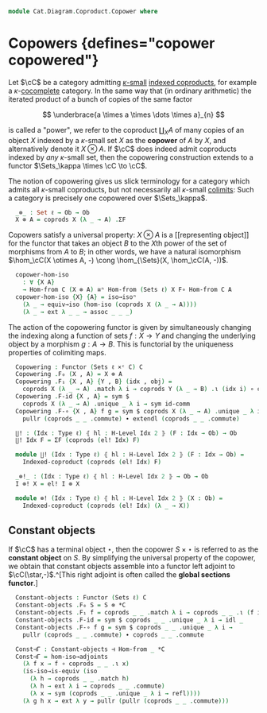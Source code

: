 <!--
```agda
open import Cat.Diagram.Colimit.Coproduct
open import Cat.Diagram.Coproduct.Indexed
open import Cat.Diagram.Colimit.Base
open import Cat.Functor.Adjoint.Hom
open import Cat.Functor.Naturality
open import Cat.Instances.Discrete
open import Cat.Instances.Product
open import Cat.Diagram.Terminal
open import Cat.Functor.Adjoint
open import Cat.Instances.Sets
open import Cat.Functor.Hom
open import Cat.Prelude

import Cat.Reasoning
```
-->

```agda
module Cat.Diagram.Coproduct.Copower where
```

# Copowers {defines="copower copowered"}

Let $\cC$ be a category admitting [$\kappa$-small] [indexed
coproducts], for example a $\kappa$-[cocomplete] category. In the same
way that (in ordinary arithmetic) the iterated product of a bunch of
copies of the same factor

[$\kappa$-small]: 1Lab.intro.html#universes-and-size-issues
[indexed coproducts]: Cat.Diagram.Coproduct.Indexed.html
[cocomplete]: Cat.Diagram.Colimit.Base.html#cocompleteness

$$
\underbrace{a \times a \times \dots \times a}_{n}
$$

is called a "power", we refer to the coproduct $\coprod_{X} A$ of many
copies of an object $X$ indexed by a $\kappa$-small set $X$ as the
**copower** of $A$ by $X$, and alternatively denote it $X \otimes A$. If
$\cC$ does indeed admit coproducts indexed by _any_ $\kappa$-small
set, then the copowering construction extends to a functor $\Sets_\kappa
\times \cC \to \cC$.

The notion of copowering gives us slick terminology for a category which
admits all $\kappa$-small coproducts, but not necessarily all
$\kappa$-small [colimits]: Such a category is precisely one copowered
over $\Sets_\kappa$.

[colimits]: Cat.Diagram.Colimit.Base.html

<!--
```agda
module Copowers
  {o ℓ} {C : Precategory o ℓ}
  (coprods : (S : Set ℓ) → has-coproducts-indexed-by C ∣ S ∣)
  where

  open Indexed-coproduct
  open Cat.Reasoning C
  open Functor
```
-->

```agda
  _⊗_ : Set ℓ → Ob → Ob
  X ⊗ A = coprods X (λ _ → A) .ΣF
```

Copowers satisfy a universal property: $X \otimes A$ is a [[representing object]]
for the functor that takes an object $B$ to the $X$th power of the set of morphisms
from $A$ to $B$; in other words, we have a natural isomorphism
$\hom_\cC(X \otimes A, -) \cong \hom_{\Sets}(X, \hom_\cC(A, -))$.

```agda
  copower-hom-iso
    : ∀ {X A}
    → Hom-from C (X ⊗ A) ≅ⁿ Hom-from (Sets ℓ) X F∘ Hom-from C A
  copower-hom-iso {X} {A} = iso→isoⁿ
    (λ _ → equiv→iso (hom-iso (coprods X (λ _ → A))))
    (λ _ → ext λ _ _ → assoc _ _ _)
```

The action of the copowering functor is given by simultaneously changing
the indexing along a function of sets $f : X \to Y$ and changing the
underlying object by a morphism $g : A \to B$. This is functorial by the
uniqueness properties of colimiting maps.

```agda
  Copowering : Functor (Sets ℓ ×ᶜ C) C
  Copowering .F₀ (X , A) = X ⊗ A
  Copowering .F₁ {X , A} {Y , B} (idx , obj) =
    coprods X (λ _ → A) .match λ i → coprods Y (λ _ → B) .ι (idx i) ∘ obj
  Copowering .F-id {X , A} = sym $
    coprods X (λ _ → A) .unique _ λ i → sym id-comm
  Copowering .F-∘ {X , A} f g = sym $ coprods X (λ _ → A) .unique _ λ i →
    pullr (coprods _ _ .commute) ∙ extendl (coprods _ _ .commute)
```

```agda
  ∐! : (Idx : Type ℓ) ⦃ hl : H-Level Idx 2 ⦄ (F : Idx → Ob) → Ob
  ∐! Idx F = ΣF (coprods (el! Idx) F)

  module ∐! (Idx : Type ℓ) ⦃ hl : H-Level Idx 2 ⦄ (F : Idx → Ob) =
    Indexed-coproduct (coprods (el! Idx) F)

  _⊗!_ : (Idx : Type ℓ) ⦃ hl : H-Level Idx 2 ⦄ → Ob → Ob
  I ⊗! X = el! I ⊗ X

  module ⊗! (Idx : Type ℓ) ⦃ hl : H-Level Idx 2 ⦄ (X : Ob) =
    Indexed-coproduct (coprods (el! Idx) (λ _ → X))
```


<!--
```agda
cocomplete→copowering
  : ∀ {o ℓ} {C : Precategory o ℓ}
  → is-cocomplete ℓ ℓ C → Functor (Sets ℓ ×ᶜ C) C
cocomplete→copowering colim = Copowers.Copowering λ S F → Colimit→IC _ F (colim _)
```
-->

## Constant objects

If $\cC$ has a terminal object $\star$, then the copower $S \times
\star$ is referred to as the **constant object** on $S$. By simplifying
the universal property of the copower, we obtain that constant objects
assemble into a functor left adjoint to $\cC(\star,-)$.^[This right
adjoint is often called the **global sections functor**.]

<!--
```agda
module Consts
  {o ℓ} {C : Precategory o ℓ}
  (term : Terminal C)
  (coprods : (S : Set ℓ) → has-coproducts-indexed-by C ∣ S ∣)
  where

  open Indexed-coproduct
  open Cat.Reasoning C
  open Copowers coprods
  open Functor

  open Terminal term renaming (top to *C)
```
-->

```agda
  Constant-objects : Functor (Sets ℓ) C
  Constant-objects .F₀ S = S ⊗ *C
  Constant-objects .F₁ f = coprods _ _ .match λ i → coprods _ _ .ι (f i)
  Constant-objects .F-id = sym $ coprods _ _ .unique _ λ i → idl _
  Constant-objects .F-∘ f g = sym $ coprods _ _ .unique _ λ i →
    pullr (coprods _ _ .commute) ∙ coprods _ _ .commute

  Const⊣Γ : Constant-objects ⊣ Hom-from _ *C
  Const⊣Γ = hom-iso→adjoints
    (λ f x → f ∘ coprods _ _ .ι x)
    (is-iso→is-equiv (iso
      (λ h → coprods _ _ .match h)
      (λ h → ext λ i → coprods _ _ .commute)
      (λ x → sym (coprods _ _ .unique _ λ i → refl))))
    (λ g h x → ext λ y → pullr (pullr (coprods _ _ .commute)))
```
